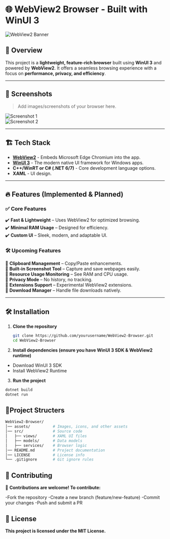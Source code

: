 # 🌐 WebView2 Browser - Built with WinUI 3  

![WebView2 Banner](./assets/banner.png)  

## 🚀 Overview  
This project is a **lightweight, feature-rich browser** built using **WinUI 3** and powered by **WebView2**. It offers a seamless browsing experience with a focus on **performance, privacy, and efficiency**.  

---

## 📸 Screenshots  
> Add images/screenshots of your browser here.  

![Screenshot 1](./assets/screenshot1.png)  
![Screenshot 2](./assets/screenshot2.png)  

---

## 🏗️ Tech Stack  

- **[WebView2](https://learn.microsoft.com/en-us/microsoft-edge/webview2/)** - Embeds Microsoft Edge Chromium into the app.  
- **[WinUI 3](https://learn.microsoft.com/en-us/windows/apps/winui/winui3/)** - The modern native UI framework for Windows apps.  
- **C++/WinRT or C# (.NET 6/7)** - Core development language options.  
- **XAML** - UI design.  

---

## 🔥 Features (Implemented & Planned)  

### ✅ Core Features  
✔️ **Fast & Lightweight** – Uses WebView2 for optimized browsing.  
✔️ **Minimal RAM Usage** – Designed for efficiency.  
✔️ **Custom UI** – Sleek, modern, and adaptable UI.  

### 🛠️ Upcoming Features  
🔹 **Clipboard Management** – Copy/Paste enhancements.  
🔹 **Built-in Screenshot Tool** – Capture and save webpages easily.  
🔹 **Resource Usage Monitoring** – See RAM and CPU usage.  
🔹 **Privacy Mode** – No history, no tracking.  
🔹 **Extensions Support** – Experimental WebView2 extensions.  
🔹 **Download Manager** – Handle file downloads natively.  

---

## 🛠️ Installation  

1. **Clone the repository**  
   ```sh
   git clone https://github.com/yourusername/WebView2-Browser.git
   cd WebView2-Browser
   ```
2. **Install dependencies (ensure you have WinUI 3 SDK & WebView2 runtime)**

- Download WinUI 3 SDK
- Install WebView2 Runtime
3. **Run the project**

```sh
dotnet build
dotnet run
```

## 📂Project Structers

```bash
WebView2-Browser/
│── assets/          # Images, icons, and other assets
│── src/             # Source code
│   ├── views/       # XAML UI files
│   ├── models/      # Data models
│   ├── services/    # Browser logic
│── README.md        # Project documentation
│── LICENSE          # License info
└── .gitignore       # Git ignore rules
```

## 🤝 Contributing
🙌 **Contributions are welcome! To contribute:**

-Fork the repository
-Create a new branch (feature/new-feature)
-Commit your changes
-Push and submit a PR

## 📜 License
**This project is licensed under the MIT License.**



